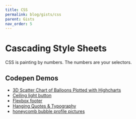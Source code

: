 ```yaml
---
title: CSS
permalink: blog/gists/css
parent: Gists
nav_order: 5
---
```


# Cascading Style Sheets

CSS is painting by numbers. The numbers are your selectors.

## Codepen Demos
- [3D Scatter Chart of Balloons Plotted with Highcharts](https://codepen.io/picaq/pen/pvjXxWd) 
- [Ceiling light button](https://codepen.io/picaq/pen/RwmQOwZ)
- [Flexbox footer](https://codepen.io/picaq/pen/NWYObBY)
- [Hanging Quotes & Typography](https://codepen.io/picaq/pen/PorGQaR)
- [honeycomb bubble profile pictures](https://codepen.io/picaq/pen/wvLbwLe)

<!-- 
<div class="code-example" markdown="1">

[Link button](https://just-the-docs.com){: .btn }

</div>
```md
[Link button](https://just-the-docs.com){: .btn }
```


<div class="code-example" >
<ol>
    <li>uno</li>
    <li>dos</li>
    <li>tres</li>
</ol>
</div>
```html
<ol>
    <li>uno</li>
    <li>dos</li>
    <li>tres</li>
</ol>
``` -->
